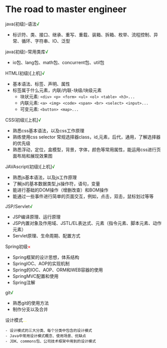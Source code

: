 # The road to master engineer

java(初级)-语法<span style="color: green">√</span>

- 标识符、类、接口、继承、重写、重载、装箱、拆箱、枚举、流程控制、异常、循环、字符串、IO、泛型

java(初级)-常用类库<span style="color: green">√</span>

- io包、lang包、math包、concurrent包、util包

HTML(初级)[上机]<span style="color: green">√</span>

- 基本语法、标签、声明、属性
- 标签属于什么元素，内联/内联-块级/块级元素
    - 块状元素: `<div> <p> <form> <ul> <ol> <table> <h3>...`
    - 内联元素: `<a> <img> <code> <span> <br> <select> <input>...`
    - 可变元素: `<button> <map>...`

CSS(初级)[上机]<span style="color: green">√</span>

- 熟悉css基本语法，以及css工作原理
- 熟练使用css selector 常规选择器class，id,元素，后代，通用，了解选择器的优先级
- 熟悉浮动，定位，盒模型，背景，字体，颜色等常用属性，能运用css进行页面布局和展现效果图

JAVAscript(初级)[上机]<span style="color: green">√</span>

- 熟悉js基本语法，以及js工作原理
- 了解js的基本数据类型,js操作符，语句，变量
- 能进行基础的DOM操作（增删改查）和BOM操作
- 能通过一些事件进行简单的页面交互，例如，点击，双击，鼠标划过等等

JSP/Servlet<span style="color: green">√</span>

- JSP编译原理、运行原理
- JSP内置对象及作用域、JSTL/EL表达式、元素（指令元素、脚本元素、动作元素）
- Servlet原理、生命周期、配置方式

Spring初级<span style="color: red">×</span>

- Spring框架的设计思想，体系结构
- SpringIOC、AOP的实现机制
- Spring的IOC、AOP、ORM和WEB容器的使用
- SpringMVC配置和使用
- Spring注解

git<span style="color: green">√</span>

- 熟悉git的使用方法
- 制作分支以及合并

设计模式<span style="color: yellow">...</span>

    - 设计模式的三大分类、每个分类中包含的设计模式
    - Java中常用设计模式概念、使用场景、优缺点
    - JDK、commons包、公司技术框架中用到的设计模式

